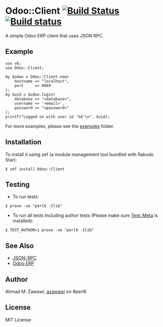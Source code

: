 # Odoo::Client [![Build Status](https://travis-ci.org/azawawi/perl6-odoo-client.svg?branch=master)](https://travis-ci.org/azawawi/perl6-odoo-client) [![Build status](https://ci.appveyor.com/api/projects/status/github/azawawi/perl6-odoo-client?svg=true)](https://ci.appveyor.com/project/azawawi/perl6-odoo-client/branch/master)

A simple Odoo ERP client that uses JSON RPC.

## Example

```Perl6
use v6;
use Odoo::Client;

my $odoo = Odoo::Client.new(
    hostname => "localhost",
    port     => 8069
);
my $uid = $odoo.login(
    database => "<database>",
    username => '<email>',
    password => "<password>"
);
printf("Logged on with user id '%d'\n", $uid);
```

For more examples, please see the [examples](examples) folder.

## Installation

To install it using zef (a module management tool bundled with Rakudo Star):

```
$ zef install Odoo::Client
```

## Testing

- To run tests:
```
$ prove -ve "perl6 -Ilib"
```

- To run all tests including author tests (Please make sure
[Test::Meta](https://github.com/jonathanstowe/Test-META) is installed):
```
$ TEST_AUTHOR=1 prove -ve "perl6 -Ilib"
```

## See Also

- [JSON::RPC](https://github.com/bbkr/jsonrpc)
- [Odoo ERP](http://odoo.org)

## Author

Ahmad M. Zawawi, [azawawi](https://github.com/azawawi/) on #perl6

## License

MIT License
